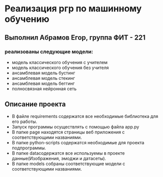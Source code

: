 # Реализация ргр по машинному обучению
## Выполнил Абрамов Егор, группа ФИТ - 221
### реализованы следующие модели:

- модель классического обучения с учителем
- модель классического обучения без учителя
- ансамблевая модель бустинг
- ансамблевая модель стекинг
- ансамблевая модель беггинг
- полносвязная нейронная сеть

## Описание проекта
- В файле requirements содержатся все необходимые библиотека для его работы.
- Запуск программы осуществлять с помощью файла app.py
- В папке page находятся страницы веб приложения с соответствующими названиями.
- В папке python-scripts содержатся необходимые для проекта подпрограммы.
- В папке dataсодержатся все используемы в проекте данные(Изображения, эмоджи и датасеты).
- В папке models собраны соответствующие модели с соответствующими названиями.
